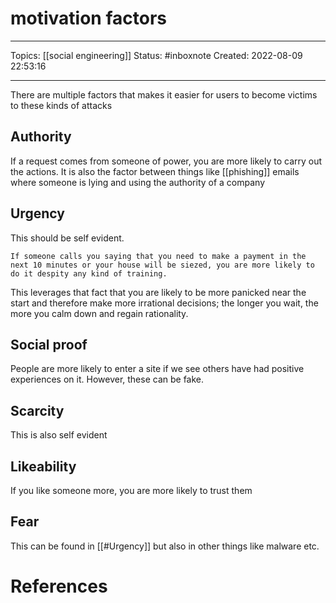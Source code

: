 # motivation factors
---
Topics:  [[social engineering]]
Status: #inboxnote
Created: 2022-08-09 22:53:16

---

There are multiple factors that makes it easier for users to become victims to these kinds of attacks

## Authority

If a request comes from someone of power, you are more likely to carry out the actions. It is also the factor between things like [[phishing]] emails where someone is lying and using the authority of a company

## Urgency

This should be self evident.

```ad-example
If someone calls you saying that you need to make a payment in the next 10 minutes or your house will be siezed, you are more likely to do it despity any kind of training.
```

This leverages that fact that you are likely to be more panicked near the start and therefore make more irrational decisions; the longer you wait, the more you calm down and regain rationality.

## Social proof

People are more likely to enter a site if we see others have had positive experiences on it. However, these can be fake.

## Scarcity

This is also self evident

## Likeability

If you like someone more, you are more likely to trust them

## Fear

This can be found in [[#Urgency]] but also in other things like malware etc.

# References
